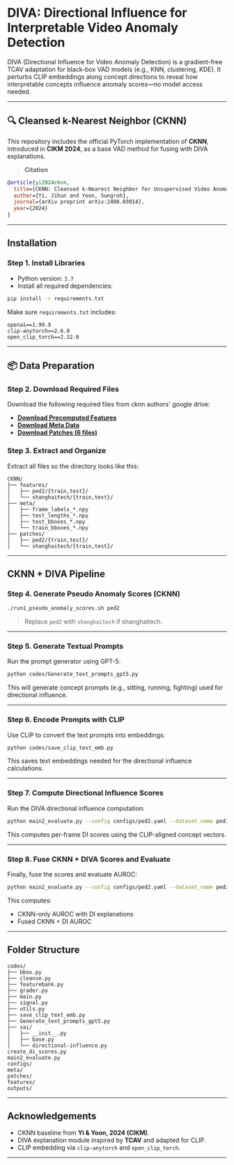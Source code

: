 # DIVA: Directional Influence for Interpretable Video Anomaly Detection

DIVA (Directional Influence for Video Anomaly Detection) is a gradient-free TCAV adaptation for black-box VAD models (e.g., KNN, clustering, KDE). It perturbs CLIP embeddings along concept directions to reveal how interpretable concepts influence anomaly scores—no model access needed.

---

## 🔍 Cleansed k-Nearest Neighbor (CKNN)

This repository includes the official PyTorch implementation of **CKNN**, introduced in **CIKM 2024**, as a base VAD method for fusing with DIVA explanations.

> **Citation**  
```bibtex
@article{yi2024cknn,
  title={CKNN: Cleansed k-Nearest Neighbor for Unsupervised Video Anomaly Detection},
  author={Yi, Jihun and Yoon, Sungroh},
  journal={arXiv preprint arXiv:2408.03014},
  year={2024}
}
```

---

## Installation

### Step 1. Install Libraries

- Python version: `3.7`
- Install all required dependencies:

```bash
pip install -r requirements.txt
```

Make sure `requirements.txt` includes:

```
openai==1.99.9
clip-anytorch==2.6.0
open_clip_torch==2.32.0
```

---

## 📦 Data Preparation

### Step 2. Download Required Files

Download the following required files from cknn authors' google drive:

- **[Download Precomputed Features](https://drive.google.com/file/d/1FT97l_fN6rvvXYRvEnq4SKoIOyP8RNOK/view)**
- **[Download Meta Data](https://drive.google.com/file/d/1BmoY_BQnXxMnS8etydHMaqXg13c3uJ7l/view)**
- **[Download Patches (6 files)](https://drive.google.com/drive/folders/1PK7-0K-it4Ldt-uSYNtCbj1-TKzafYBi)**

### Step 3. Extract and Organize

Extract all files so the directory looks like this:

```
CKNN/
├── features/
│   ├── ped2/{train,test}/
│   └── shanghaitech/{train,test}/
├── meta/
│   ├── frame_labels_*.npy
│   ├── test_lengths_*.npy
│   ├── test_bboxes_*.npy
│   └── train_bboxes_*.npy
├── patches/
│   ├── ped2/{train,test}/
│   └── shanghaitech/{train,test}/
```

---

## CKNN + DIVA Pipeline

### Step 4. Generate Pseudo Anomaly Scores (CKNN)

```bash
./run1_pseudo_anomaly_scores.sh ped2
```

> Replace `ped2` with `shanghaitech` if shanghaitech.

---

### Step 5. Generate Textual Prompts

Run the prompt generator using GPT-5:

```bash
python codes/Generate_text_prompts_gpt5.py
```

This will generate concept prompts (e.g., sitting, running, fighting) used for directional influence.

---

### Step 6. Encode Prompts with CLIP

Use CLIP to convert the text prompts into embeddings:

```bash
python codes/save_clip_text_emb.py
```

This saves text embeddings needed for the directional influence calculations.

---

### Step 7. Compute Directional Influence Scores

Run the DIVA directional influence computation:

```bash
python main2_evaluate.py --config configs/ped2.yaml --dataset_name ped2
```

This computes per-frame DI scores using the CLIP-aligned concept vectors.

---

### Step 8. Fuse CKNN + DIVA Scores and Evaluate

Finally, fuse the scores and evaluate AUROC:

```bash
python main2_evaluate.py --config configs/ped2.yaml --dataset_name ped2
```

This computes:
- CKNN-only AUROC with DI explanations
- Fused CKNN + DI AUROC

---

## Folder Structure

```
codes/
├── bbox.py
├── cleanse.py
├── featurebank.py
├── grader.py
├── main.py
├── signal.py
├── utils.py
├── save_clip_text_emb.py
├── Generate_text_prompts_gpt5.py
├── xai/
│   ├── __init__.py
│   ├── base.py
│   └── directional-influence.py
create_di_scores.py
main2_evaluate.py
configs/
meta/
patches/
features/
outputs/
```

---

## Acknowledgements

- CKNN baseline from **Yi & Yoon, 2024 (CIKM)**.
- DIVA explanation module inspired by **TCAV** and adapted for CLIP.
- CLIP embedding via `clip-anytorch` and `open_clip_torch`.

---
